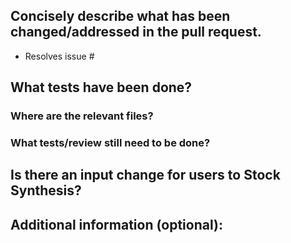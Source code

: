 <!-- General instructions -->
<!--
* Please read the html comment under each heading and follow the instructions.
* For smaller changes, feel free to skip sections flagged as "optional".
* Before opening the pull request (PR), make sure all the GitHub actions are
  passing on the remote feature branch.
* Make sure this PR has an informative title rather than the default text.
* Lastly, before closing the PR, **please make sure that all comments/discussion in this PR that are related to an issue are placed in the summary of that issue**.
-->

## Concisely describe what has been changed/addressed in the pull request.
<!--- In less than 20 words describe this pull request and link related issues.-->
<!--- A summary is very important if there is no issue related to the pull request, otherwise most of the summary should be in the issue.-->


<!-- Link related issues using a bulleted list. -->
<!-- Use additional bullets to link more issues. -->
<!-- Remove the following bullet if no issues are linked to this PR. -->
* Resolves issue #

## What tests have been done? 
### Where are the relevant files?
<!-- Uncomment the option below that best fits the situation. -->
<!-- - [x] Test files are in the issue. -->
<!-- - [x] There is no issue related to this pull request so the files are attached below. -->
<!-- - [x] No test files are required for this pull request. -->

### What tests/review still need to be done?
<!-- Upload any model input files created for testing in a zip file, if possible. -->
<!-- If no additional tests are needed, please put None.-->
<!-- Provide information on who/when for uncompleted tasks -->

## Is there an input change for users to Stock Synthesis? 
<!-- Uncomment the option below that best fits the situation. -->
<!-- - [x] The input change is in the issue summary. -->
<!-- - [x] There is no issue related to this pull request so the input change is below. -->
<!-- - [x] No, there was no input change. -->

<!--- ```
If there is no issue related to this pull request, example stock synthesis input goes here.
``` -->

## Additional information (optional):
<!--- Any additional information goes here. -->
